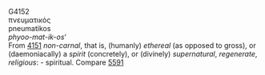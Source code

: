 <body>
  <p>G4152<br>  πνευματικός  <br> pneumatikos  <br><i>phyoo-mat-ik-os‘ </i><br>From <a href="g4151.htm">4151</a>  <i>non-carnal</i>, that is, (humanly) <i>ethereal</i> (as opposed to gross), or (daemoniacally) a <i>spirit</i> (concretely), or (divinely) <i>supernatural</i>, <i>regenerate</i>, <i>religious</i>: - spiritual. Compare <a href="g5591.htm">5591</a> <br></p>
 </body>
